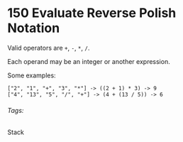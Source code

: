 # 150 Evaluate Reverse Polish Notation

Valid operators are `+`, `-`, `*`, `/`. 

Each operand may be an integer or another expression.

Some examples:

```
["2", "1", "+", "3", "*"] -> ((2 + 1) * 3) -> 9
["4", "13", "5", "/", "+"] -> (4 + (13 / 5)) -> 6
```

###### Tags:
Stack